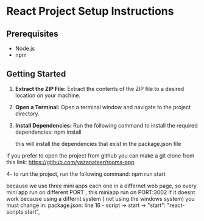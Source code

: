 # React Project Setup Instructions

## Prerequisites
- Node.js 
- npm 

## Getting Started

1. **Extract the ZIP File:**
   Extract the contents of the ZIP file to a desired location on your machine.

2. **Open a Terminal:**
   Open a terminal window and navigate to the project directory.

3. **Install Dependencies:**
   Run the following command to install the required dependencies:
   npm install

   this will install the dependencies that exist in the package.json file 

if you prefer to open the project from github you can make a git clone from this link: https://github.com/yazanateer/rooms-app



4- to run the project, run the following command:
    npm run start

because we use three mini apps each one in a differnet web page, so every mini app run on different PORT , this miniapp run on PORT:3002
if it doesnt work because using a differnt system ( not using the windows system) you must change in:
package.json: line 16 - script -> start -> "start": "react-scripts start", 

